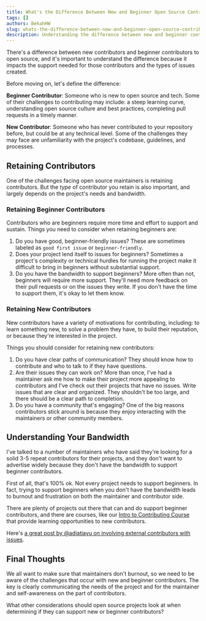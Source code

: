 ```yaml
---
title: What's the Difference Between New and Beginner Open Source Contributors?
tags: []
authors: BekahHW
slug: whats-the-difference-between-new-and-beginner-open-source-contributors
description: Understanding the difference between new and beginner contributors is important for both project maintainers and the contributors themselves. This post identifies some of the unique challenges and needs of these two types of contributors.
---
```


There's a difference between new contributors and beginner contributors to open source, and it's important to understand the difference because it impacts the support needed for those contributors and the types of issues created.
<!-- truncate -->

Before moving on, let's define the difference:

**Beginner Contributor**: Someone who is new to open source and tech. Some of their challenges to contributing may include: a steep learning curve, understanding open source culture and best practices, completing pull requests in a timely manner. 

**New Contributor**: Someone who has never contributed to your repository before, but could be at any technical level. Some of the challenges they may face are unfamiliarity with the project's codebase, guidelines, and processes.

## Retaining Contributors

One of the challenges facing open source maintainers is retaining contributors. But the *type* of contributor you retain is also important, and largely depends on the project's needs and bandwidth. 

### Retaining Beginner Contributors

Contributors who are beginners require more time and effort to support and sustain. Things you need to consider when retaining beginners are:

1. Do you have good, beginner-friendly issues? These are sometimes labeled as `good first issue` or `beginner-friendly`.
2. Does your project lend itself to issues for beginners? Sometimes a project's complexity or technical hurdles for running the project make it difficult to bring in beginners without substantial support.
3. Do you have the bandwidth to support beginners? More often than not, beginners will require more support. They'll need more feedback on their pull requests or on the issues they write. If you don't have the time to support them, it's okay to let them know. 

### Retaining New Contributors

New contributors have a variety of motivations for contributing, including: to learn something new, to solve a problem they have, to build their reputation, or because they're interested in the project. 

Things you should consider for retaining new contributors:

1. Do you have clear paths of communication? They should know how to contribute and who to talk to if they have questions.
2. Are their issues they can work on? More than once, I've had a maintainer ask me how to make their project more appealing to contributors and I've check out their projects that have no issues. Write issues that are clear and organized. They shouldn't be too large, and there should be a clear path to completion.
3. Do you have a community that's engaging? One of the big reasons contributors stick around is because they enjoy interacting with the maintainers or other community members. 

## Understanding Your Bandwidth

I've talked to a number of maintainers who have said they're looking for a solid 3-5 repeat contributors for their projects, and they don't want to advertise widely because they don't have the bandwidth to support beginner contributors.

First of all, that's 100% ok. Not every project needs to support beginners. In fact, trying to support beginners when you don't have the bandwidth leads to burnout and frustration on both the maintainer and contributor side. 

There are plenty of projects out there that can and do support beginner contributors, and there are courses, like our [Intro to Contributing Course](https://opensauced.pizza/learn/#/) that provide learning opportunities to new contributors. 

Here's [a great post by @adiatiayu on involving external contributors with issues](https://dev.to/opensauced/collaborate-conquer-grow-mastering-the-art-of-issue-management-for-open-source-projects-49gi). 

## Final Thoughts

We all want to make sure that maintainers don't burnout, so we need to be aware of the challenges that occur with new and beginner contributors. The key is clearly communicating the needs of the project and for the maintainer and self-awareness on the part of contributors. 

What other considerations should open source projects look at when determining if they can support new or beginner contributors?